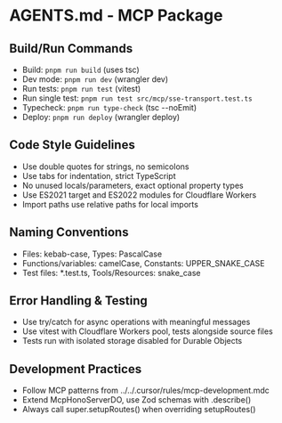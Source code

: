 # AGENTS.md - MCP Package

## Build/Run Commands
- Build: `pnpm run build` (uses tsc)
- Dev mode: `pnpm run dev` (wrangler dev)
- Run tests: `pnpm run test` (vitest)
- Run single test: `pnpm run test src/mcp/sse-transport.test.ts`
- Typecheck: `pnpm run type-check` (tsc --noEmit)
- Deploy: `pnpm run deploy` (wrangler deploy)

## Code Style Guidelines
- Use double quotes for strings, no semicolons
- Use tabs for indentation, strict TypeScript
- No unused locals/parameters, exact optional property types
- Use ES2021 target and ES2022 modules for Cloudflare Workers
- Import paths use relative paths for local imports

## Naming Conventions
- Files: kebab-case, Types: PascalCase
- Functions/variables: camelCase, Constants: UPPER_SNAKE_CASE
- Test files: *.test.ts, Tools/Resources: snake_case

## Error Handling & Testing
- Use try/catch for async operations with meaningful messages
- Use vitest with Cloudflare Workers pool, tests alongside source files
- Tests run with isolated storage disabled for Durable Objects

## Development Practices
- Follow MCP patterns from ../../.cursor/rules/mcp-development.mdc
- Extend McpHonoServerDO, use Zod schemas with .describe()
- Always call super.setupRoutes() when overriding setupRoutes()